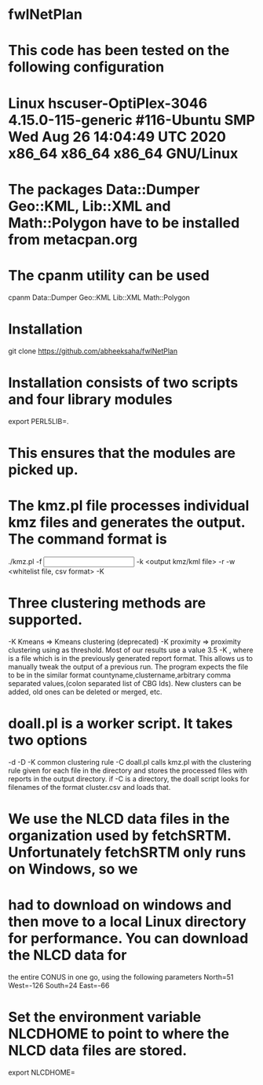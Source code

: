 # fwlNetPlan
#
# This code has been tested on the following configuration
# Linux hscuser-OptiPlex-3046 4.15.0-115-generic #116-Ubuntu SMP Wed Aug 26 14:04:49 UTC 2020 x86_64 x86_64 x86_64 GNU/Linux
# The packages Data::Dumper Geo::KML, Lib::XML and Math::Polygon have to be installed from metacpan.org
# The cpanm utility can be used
cpanm Data::Dumper Geo::KML Lib::XML Math::Polygon
# Installation
git clone https://github.com/abheeksaha/fwlNetPlan
# Installation consists of two scripts and four library modules
export PERL5LIB=.
# This ensures that the modules are picked up.
# The kmz.pl file processes individual kmz files and generates the output. The command format is
./kmz.pl -f <input kmz file> -k <output kmz/kml file> -r <report csv file> -w <whitelist file, csv format> -K <clustering method>
# Three clustering methods are supported.
-K Kmeans => Kmeans clustering (deprecated)
-K proximity<decimal num> => proximity clustering using <decimal num> as threshold. Most of our results use a value 3.5
-K <filename>, where <filename> is a file which is in the previously generated report format. 
This allows us to manually tweak the output of a previous run. The program expects the file to be in  the similar format
countyname,clustername,arbitrary comma separated values,(colon separated list of CBG Ids). New clusters can be added, 
old ones can be deleted or merged, etc.

# doall.pl is a worker script. It takes two options
-d <directory where the kmz files are stored>
-D <directory where the output files are to be reported>
-K common clustering rule
-C <directory of clustering files>
doall.pl calls kmz.pl with the clustering rule given for each file in the directory and stores the processed files with reports
in the output directory.
if -C is a directory, the doall script looks for filenames of the format <stateid>cluster.csv and loads that.

# We use the NLCD data files in the organization used by fetchSRTM. Unfortunately fetchSRTM only runs on Windows, so we
# had to download on windows and then move to a local Linux directory for performance. You can download the NLCD data for
the entire CONUS in one go, using the following parameters
North=51
West=-126
South=24
East=-66

# Set the environment variable NLCDHOME to point to where the NLCD data files are stored.
export NLCDHOME=<directory containing the top NLCD_2016 file>

